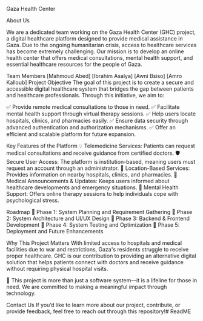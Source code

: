 Gaza Health Center

About Us

We are a dedicated team working on the Gaza Health Center (GHC) project, a digital healthcare platform designed to provide medical assistance in Gaza. Due to the ongoing humanitarian crisis, access to healthcare services has become extremely challenging. Our mission is to develop an online health center that offers medical consultations, mental health support, and essential healthcare resources for the people of Gaza.

Team Members
[Mahmoud Abed]
[Ibrahim Asalya]
[Awni Bsiso]
[Amro Kalloub]
Project Objective
The goal of this project is to create a secure and accessible digital healthcare system that bridges the gap between patients and healthcare professionals. Through this initiative, we aim to:

✅ Provide remote medical consultations to those in need.
✅ Facilitate mental health support through virtual therapy sessions.
✅ Help users locate hospitals, clinics, and pharmacies easily.
✅ Ensure data security through advanced authentication and authorization mechanisms.
✅ Offer an efficient and scalable platform for future expansion.

Key Features of the Platform
💡 Telemedicine Services: Patients can request medical consultations and receive guidance from certified doctors.
🛡️ Secure User Access: The platform is institution-based, meaning users must request an account through an administrator.
📌 Location-Based Services: Provides information on nearby hospitals, clinics, and pharmacies.
📝 Medical Announcements & Updates: Keeps users informed about healthcare developments and emergency situations.
💬 Mental Health Support: Offers online therapy sessions to help individuals cope with psychological stress.

Roadmap
📍 Phase 1: System Planning and Requirement Gathering
📍 Phase 2: System Architecture and UI/UX Design
📍 Phase 3: Backend & Frontend Development
📍 Phase 4: System Testing and Optimization
📍 Phase 5: Deployment and Future Enhancements

Why This Project Matters
With limited access to hospitals and medical facilities due to war and restrictions, Gaza's residents struggle to receive proper healthcare. GHC is our contribution to providing an alternative digital solution that helps patients connect with doctors and receive guidance without requiring physical hospital visits.

🚀 This project is more than just a software system—it is a lifeline for those in need. We are committed to making a meaningful impact through technology.

Contact Us
If you’d like to learn more about our project, contribute, or provide feedback, feel free to reach out through this repository!# ReadME
